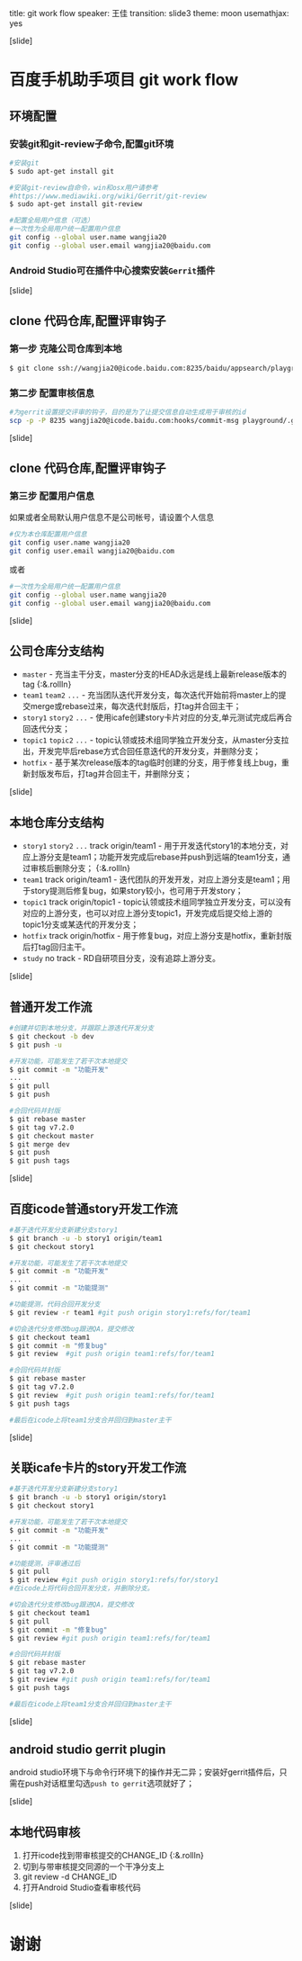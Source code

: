 title: git work flow
speaker: 王佳
transition: slide3
theme: moon
usemathjax: yes

[slide]
# 百度手机助手项目 git work flow
## 环境配置
### 安装git和git-review子命令,配置git环境
``` sh
#安装git
$ sudo apt-get install git

#安装git-review自命令，win和osx用户请参考
#https://www.mediawiki.org/wiki/Gerrit/git-review
$ sudo apt-get install git-review

#配置全局用户信息（可选）
#一次性为全局用户统一配置用户信息
git config --global user.name wangjia20
git config --global user.email wangjia20@baidu.com
```

### Android Studio可在插件中心搜索安装`Gerrit`插件

[slide]
## clone 代码仓库,配置评审钩子
### 第一步 克隆公司仓库到本地
``` sh
$ git clone ssh://wangjia20@icode.baidu.com:8235/baidu/appsearch/playground 
```

### 第二步 配置审核信息
``` sh
#为gerrit设置提交评审的钩子，目的是为了让提交信息自动生成用于审核的id
scp -p -P 8235 wangjia20@icode.baidu.com:hooks/commit-msg playground/.git/hooks/
```

[slide]
## clone 代码仓库,配置评审钩子
### 第三步 配置用户信息

如果或者全局默认用户信息不是公司帐号，请设置个人信息

``` sh
#仅为本仓库配置用户信息
git config user.name wangjia20
git config user.email wangjia20@baidu.com
```
或者
``` sh
#一次性为全局用户统一配置用户信息
git config --global user.name wangjia20
git config --global user.email wangjia20@baidu.com
```

[slide]
## 公司仓库分支结构
* `master` - 充当主干分支，master分支的HEAD永远是线上最新release版本的tag  {:&.rollIn}
* `team1` `team2` `...` - 充当团队迭代开发分支，每次迭代开始前将master上的提交merge或rebase过来，每次迭代封版后，打tag并合回主干；
* `story1` `story2` `...` - 使用icafe创建story卡片对应的分支,单元测试完成后再合回迭代分支；
* `topic1` `topic2` `...` - topic认领或技术组同学独立开发分支，从master分支拉出，开发完毕后rebase方式合回任意迭代的开发分支，并删除分支；
* `hotfix` - 基于某次release版本的tag临时创建的分支，用于修复线上bug，重新封版发布后，打tag并合回主干，并删除分支；

[slide]
## 本地仓库分支结构
* `story1` `story2` `...` track origin/team1 - 用于开发迭代story1的本地分支，对应上游分支是team1；功能开发完成后rebase并push到远端的team1分支，通过审核后删除分支； {:&.rollIn}
* `team1` track origin/team1 - 迭代团队的开发开发，对应上游分支是team1；用于story提测后修复bug，如果story较小，也可用于开发story；
* `topic1` track origin/topic1 - topic认领或技术组同学独立开发分支，可以没有对应的上游分支，也可以对应上游分支topic1，开发完成后提交给上游的topic1分支或某迭代的开发分支；
* `hotfix` track origin/hotfix - 用于修复bug，对应上游分支是hotfix，重新封版后打tag回归主干。
* `study` no track - RD自研项目分支，没有追踪上游分支。

[slide]
## 普通开发工作流
``` sh
#创建并切到本地分支，并跟踪上游迭代开发分支
$ git checkout -b dev
$ git push -u

#开发功能，可能发生了若干次本地提交
$ git commit -m "功能开发"
...
$ git pull
$ git push

#合回代码并封版
$ git rebase master
$ git tag v7.2.0
$ git checkout master
$ git merge dev
$ git push
$ git push tags
```

[slide]
## 百度icode普通story开发工作流
``` sh
#基于迭代开发分支新建分支story1
$ git branch -u -b story1 origin/team1
$ git checkout story1

#开发功能，可能发生了若干次本地提交
$ git commit -m "功能开发"
...
$ git commit -m "功能提测"

#功能提测，代码合回开发分支
$ git review -r team1 #git push origin story1:refs/for/team1

#切会迭代分支修改bug跟进QA，提交修改
$ git checkout team1
$ git commit -m "修复bug"
$ git review  #git push origin team1:refs/for/team1

#合回代码并封版
$ git rebase master
$ git tag v7.2.0
$ git review  #git push origin team1:refs/for/team1
$ git push tags

#最后在icode上将team1分支合并回归到master主干
```
[slide]
## 关联icafe卡片的story开发工作流
``` sh
#基于迭代开发分支新建分支story1
$ git branch -u -b story1 origin/story1
$ git checkout story1

#开发功能，可能发生了若干次本地提交
$ git commit -m "功能开发"
...
$ git commit -m "功能提测"

#功能提测，评审通过后
$ git pull
$ git review #git push origin story1:refs/for/story1
#在icode上将代码合回开发分支，并删除分支。

#切会迭代分支修改bug跟进QA，提交修改
$ git checkout team1
$ git pull
$ git commit -m "修复bug"
$ git review #git push origin team1:refs/for/team1

#合回代码并封版
$ git rebase master
$ git tag v7.2.0
$ git review #git push origin team1:refs/for/team1
$ git push tags

#最后在icode上将team1分支合并回归到master主干
```

[slide]
## android studio gerrit plugin
android studio环境下与命令行环境下的操作并无二异；安装好gerrit插件后，只需在push对话框里勾选`push to gerrit`选项就好了；

[slide]
## 本地代码审核

1. 打开icode找到带审核提交的CHANGE_ID {:&.rollIn}
1. 切到与带审核提交同源的一个干净分支上
1. git review -d CHANGE_ID
1. 打开Android Studio查看审核代码

[slide]
# 谢谢